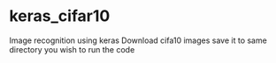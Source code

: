 # keras_cifar10
Image recognition using keras
Download cifa10 images save it to same directory you wish to run the code
